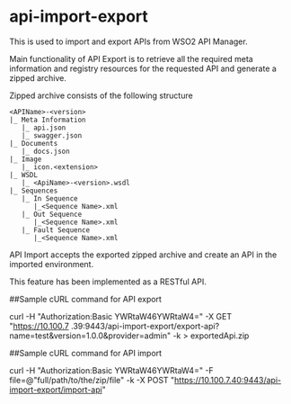 # api-import-export

This is used to import and export APIs from WSO2 API Manager.

Main functionality of API Export is to retrieve all the required meta information and registry
resources for the requested API and generate a zipped archive.

Zipped archive consists of the following structure

    <APIName>-<version>
    |_ Meta Information
       |_ api.json
       |_ swagger.json
    |_ Documents
       |_ docs.json
    |_ Image
       |_ icon.<extension>
    |_ WSDL
       |_ <ApiName>-<version>.wsdl
    |_ Sequences
       |_ In Sequence
          |_<Sequence Name>.xml
       |_ Out Sequence
          |_<Sequence Name>.xml
       |_ Fault Sequence
          |_<Sequence Name>.xml

API Import accepts the exported zipped archive and create an API in the imported environment.

This feature has been implemented as a RESTful API.

##Sample cURL command for API export

curl -H "Authorization:Basic YWRtaW46YWRtaW4=" -X GET "https://10.100.7
.39:9443/api-import-export/export-api?name=test&version=1.0.0&provider=admin"  -k > exportedApi.zip

##Sample cURL command for API import

curl -H "Authorization:Basic YWRtaW46YWRtaW4=" -F file=@"full/path/to/the/zip/file" -k -X
POST "https://10.100.7.40:9443/api-import-export/import-api"
